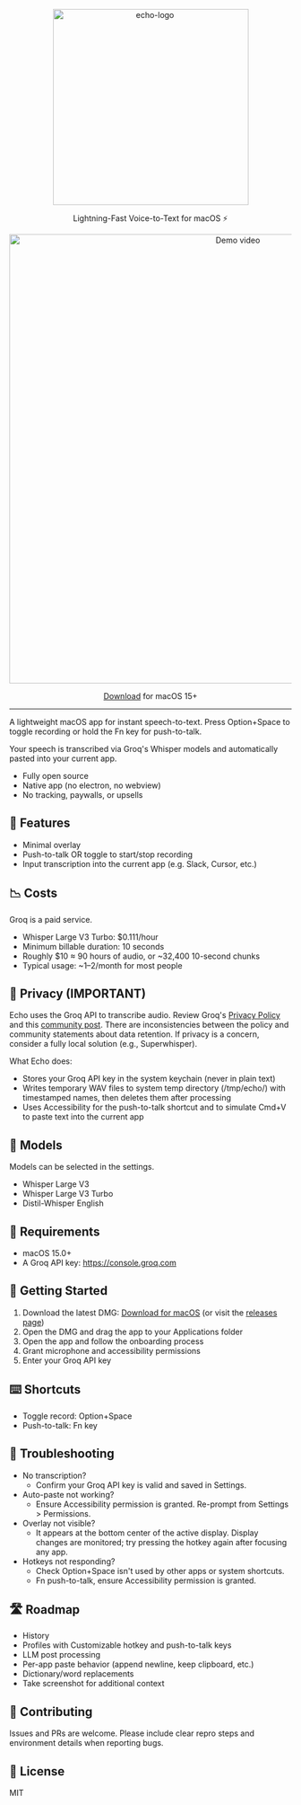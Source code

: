 <p align="center">
  <img width="349"  alt="echo-logo" align="center" src="https://github.com/user-attachments/assets/a6363096-0748-40a3-b9a7-979ca909cd5b" />
</p>
<p align="center">Lightning-Fast Voice-to-Text for macOS ⚡</p>


<p align="center">
  <a href="https://www.youtube.com/watch?v=vWJGuGEDd28" target="_blank">
    <img width="800" alt="Demo video" src="https://github.com/user-attachments/assets/292643b6-2382-4fd2-b31e-8662080176ca" />
  </a>
</p>

<p align="center"><a href="https://github.com/Rkaede/echo/releases/latest/download/Echo.dmg">Download</a> for macOS 15+</p>

---

A lightweight macOS app for instant speech-to-text. Press Option+Space to toggle recording or hold the Fn key for push-to-talk.

Your speech is transcribed via Groq's Whisper models and automatically pasted into your current app.

- Fully open source
- Native app (no electron, no webview)
- No tracking, paywalls, or upsells

## 🌟 Features

- Minimal overlay
- Push-to-talk OR toggle to start/stop recording
- Input transcription into the current app (e.g. Slack, Cursor, etc.)

## 📉 Costs

Groq is a paid service.

- Whisper Large V3 Turbo: $0.111/hour
- Minimum billable duration: 10 seconds
- Roughly $10 ≈ 90 hours of audio, or ~32,400 10-second chunks
- Typical usage: ~$1–$2/month for most people

## 🚨 Privacy (IMPORTANT)

Echo uses the Groq API to transcribe audio. Review Groq's [Privacy Policy](https://groq.com/privacy-policy) and this [community post](https://community.groq.com/help-center-14/how-does-groq-handle-my-data-190). There are inconsistencies between the policy and community statements about data retention. If privacy is a concern, consider a fully local solution (e.g., Superwhisper).

What Echo does:

- Stores your Groq API key in the system keychain (never in plain text)
- Writes temporary WAV files to system temp directory (/tmp/echo/) with timestamped names, then deletes them after processing
- Uses Accessibility for the push-to-talk shortcut and to simulate Cmd+V to paste text into the current app

## 🤖 Models

Models can be selected in the settings.

- Whisper Large V3
- Whisper Large V3 Turbo
- Distil-Whisper English

## 📝 Requirements

- macOS 15.0+
- A Groq API key: https://console.groq.com

## 🚀 Getting Started

1. Download the latest DMG: [Download for macOS](https://github.com/Rkaede/echo/releases/latest/download/Echo.dmg) (or visit the [releases page](https://github.com/Rkaede/echo/releases))
2. Open the DMG and drag the app to your Applications folder
3. Open the app and follow the onboarding process
4. Grant microphone and accessibility permissions
5. Enter your Groq API key

## ⌨️ Shortcuts

- Toggle record: Option+Space
- Push-to-talk: Fn key

## 🐛 Troubleshooting

- No transcription?
  - Confirm your Groq API key is valid and saved in Settings.
- Auto-paste not working?
  - Ensure Accessibility permission is granted. Re-prompt from Settings > Permissions.
- Overlay not visible?
  - It appears at the bottom center of the active display. Display changes are monitored; try pressing the hotkey again after focusing any app.
- Hotkeys not responding?
  - Check Option+Space isn't used by other apps or system shortcuts.
  - Fn push-to-talk, ensure Accessibility permission is granted.

## 🛣️ Roadmap

- History
- Profiles with Customizable hotkey and push-to-talk keys
- LLM post processing
- Per-app paste behavior (append newline, keep clipboard, etc.)
- Dictionary/word replacements
- Take screenshot for additional context

## 🤝 Contributing

Issues and PRs are welcome. Please include clear repro steps and environment details when reporting bugs.

## 📄 License

MIT
